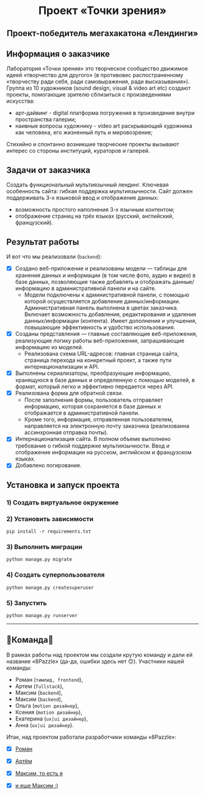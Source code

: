 <h1 align="center">Проект «Точки зрения»</h1>

<h2 align="center">Проект-победитель мегахакатона «Лендинги»</h2>

## <a id="title1">Информация о заказчике</a>

Лаборатория «Точки зрения» это творческое сообщество движимое идеей «творчество для другого» (в противовес распостраненному «творчеству ради себя, ради самовыражения, ради высказывания»).  
Группа из 10 художников (sound design, visual & video art etc) создают проекты, помогающие зрителю сблизиться с произведениями искусства: 
- арт-дайвинг - digital платформа погружения в произведение внутри пространства галерии;
- наивные вопросы художнику - video art раскрывающий художника как человека, его жизненный путь и мировозрение;

Стихийно и спонтанно возникшие творческие проекты вызывают интерес со стороны институций, кураторов и галерей.

## <a id="title1">Задачи от заказчика</a>

Создать функциональный мультиязычный лендинг. Ключевая особенность сайта: гибкая поддержка мультиязычности. 
Сайт должен поддерживать 3-х языковой ввод и отображение данных: 
 - возможность простого наполнения 3-х язычным контентом;
 - отображение страниц на трёх языках (русский, английский, французский).


## <a id="title2">Результат работы</a>

И вот что мы реализовали (`backend`):

- [x] Создано веб-приложение и реализованы модели — таблицы для хранения данных и информации (в том числе фото, аудио и видео) в базе данных, позволяющие также добавлять и отображать данные/информацию в административной панели и на сайте. 
  - Модели подключены к административной панели, с помощью которой осуществляется добавление данных/информации. Административная панель выполнена в цветах заказчика. Включает возможность добавления, редактирования и удаления данных/информации (контента). Имеет дополнения и улучшения, повышающие эффективность и удобство использования.
- [x] Созданы представления — главные составляющие веб-приложения, реализующие логику работы веб-приложения, запрашивающие информацию из моделей. 
  - Реализована схема URL-адресов: главная страница сайта, страница перехода на конкретный проект, а также пути интернационализации и API.
- [x] Выполнены сериализаторы, преобразующие информацию, хранящуюся в базе данных и определенную с помощью моделей, в формат, который легко и эффективно передается через API.
- [x] Реализована форма для обратной связи. 
  - После заполнения формы, пользователь отправляет информацию, которая сохраняется в базе данных и отображается в административной панели. 
  - Кроме того, информация, отправленная пользователем, направляется на электронную почту заказчика (реализованна ассинхронная отправка почты).
- [x] Интернационализация сайта. В полном объеме выполнено требование о гибкой поддержке мультиязычности. Ввод и отображение информации на русском, английском и французском языках. 
- [x] Добавлено логирование.

## <a id="title2">Установка и запуск проекта</a>

### 1) Создать виртуальное окружение

### 2) Установить зависимости

    pip install -r requirements.txt

### 3) Выполнить миграции

    python manage.py migrate    

### 4) Создать суперпользователя

    python manage.py createsuperuser

### 5) Запустить

    python manage.py runserver

---

## <a id="title3">🧩Команда🧩</a>

В рамках работы над проектом мы создали крутую команду и дали ей название «8Pazzle» (да-да, ошибки здесь нет 🙃). 
Участники нашей команды: 
- Роман (`тимлид, frontend`),
- Артем (`fullstack`), 
- Максим (`backend`), 
- Максим (`backend`), 
- Ольга (`motion дизайнер`), 
- Ксения (`motion дизайнер`),
- Екатерина (`ux|ui дизайнер`),
- Анна (`ux|ui дизайнер`).

Итак, над проектом работали разработчики команды «8Pazzle»:

- [x] [Роман](https://github.com/RomanMaksudov)
- [x] [Артём](https://github.com/I-am-told)
- [x] [Максим, то есть я](https://github.com/Odiosus)
- [x] [и еще Максим :)](https://github.com/Romzbe)

